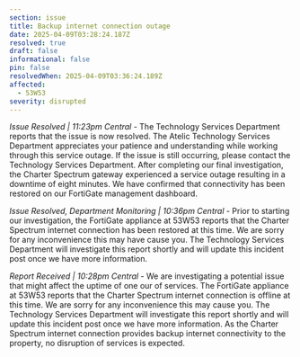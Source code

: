 ```yaml
---
section: issue
title: Backup internet connection outage
date: 2025-04-09T03:28:24.187Z
resolved: true
draft: false
informational: false
pin: false
resolvedWhen: 2025-04-09T03:36:24.189Z
affected:
  - 53W53
severity: disrupted
---
```

*Issue Resolved | 11:23pm Central* - The Technology Services Department reports that the issue is now resolved. The Atelic Technology Services Department appreciates your patience and understanding while working through this service outage. If the issue is still occurring, please contact the Technology Services Department. After completing our final investigation, the Charter Spectrum gateway experienced a service outage resulting in a downtime of eight minutes. We have confirmed that connectivity has been restored on our FortiGate management dashboard.

*Issue Resolved, Department Monitoring | 10:36pm Central* - Prior to starting our investigation, the FortiGate appliance at 53W53 reports that the Charter Spectrum internet connection has been restored at this time. We are sorry for any inconvenience this may have cause you. The Technology Services Department will investigate this report shortly and will update this incident post once we have more information.

*Report Received | 10:28pm Central* - We are investigating a potential issue that might affect the uptime of one our of services. The FortiGate appliance at 53W53 reports that the Charter Spectrum internet connection is offline at this time. We are sorry for any inconvenience this may cause you. The Technology Services Department will investigate this report shortly and will update this incident post once we have more information. As the Charter Spectrum internet connection provides backup internet connectivity to the property, no disruption of services is expected.